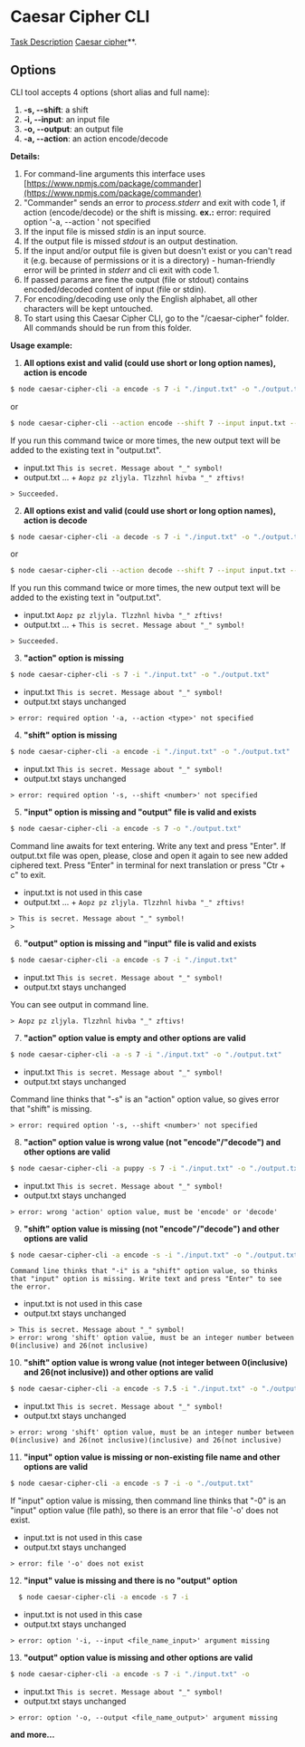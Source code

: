 # Caesar Cipher CLI

[ Task Description](https://github.com/rolling-scopes-school/nodejs-course-template/blob/master/TASKS.md#task-1-caesar-cipher-cli-tool)
[Caesar cipher](https://en.wikipedia.org/wiki/Caesar_cipher)\*\*.

## Options

CLI tool accepts 4 options (short alias and full name):

1.  **-s, --shift**: a shift
2.  **-i, --input**: an input file
3.  **-o, --output**: an output file
4.  **-a, --action**: an action encode/decode

**Details:**

1. For command-line arguments this interface uses
   [https://www.npmjs.com/package/commander](https://www.npmjs.com/package/commander)
2. "Commander" sends an error to _process.stderr_ and exit with code 1, if action (encode/decode) or the shift is missing. **ex.:** error: required option '-a, --action <type>' not specified
3. If the input file is missed _stdin_ is an input source.
4. If the output file is missed _stdout_ is an output destination.
5. If the input and/or output file is given but doesn't exist or you can't read it (e.g. because of permissions or it is a directory) - human-friendly error will be printed in _stderr_ and cli exit with code 1.
6. If passed params are fine the output (file or stdout) contains encoded/decoded content of input (file or stdin).
7. For encoding/decoding use only the English alphabet, all other characters will be kept untouched.
8. To start using this Caesar Cipher CLI, go to the "/caesar-cipher" folder. All commands should be run from this folder.

**Usage example:**

1. **All options exist and valid (could use short or long option names), action is encode**
  ```bash
  $ node caesar-cipher-cli -a encode -s 7 -i "./input.txt" -o "./output.txt"
  ```
  or
  ```bash
  $ node caesar-cipher-cli --action encode --shift 7 --input input.txt --output output.txt
  ```
  If you run this command twice or more times, the new output text will be added to the existing text in "output.txt".

  - input.txt `This is secret. Message about "_" symbol!`
  - output.txt ... + `Aopz pz zljyla. Tlzzhnl hivba "_" zftivs!`

  ```
  > Succeeded.
  ```
2. **All options exist and valid (could use short or long option names), action is decode**
  ```bash
  $ node caesar-cipher-cli -a decode -s 7 -i "./input.txt" -o "./output.txt"
  ```
  or
  ```bash
  $ node caesar-cipher-cli --action decode --shift 7 --input input.txt --output output.txt
  ```
  If you run this command twice or more times, the new output text will be added to the existing text in "output.txt".

  - input.txt `Aopz pz zljyla. Tlzzhnl hivba "_" zftivs!`
  - output.txt ... + `This is secret. Message about "_" symbol!`

  ```
  > Succeeded.
  ```
3. **"action" option is missing**
  ```bash
  $ node caesar-cipher-cli -s 7 -i "./input.txt" -o "./output.txt"
  ```

  - input.txt `This is secret. Message about "_" symbol!`
  - output.txt stays unchanged

  ```
  > error: required option '-a, --action <type>' not specified
  ```

4. **"shift" option is missing**
  ```bash
  $ node caesar-cipher-cli -a encode -i "./input.txt" -o "./output.txt"
  ```

  - input.txt `This is secret. Message about "_" symbol!`
  - output.txt stays unchanged

  ```
  > error: required option '-s, --shift <number>' not specified
  ```

5. **"input" option is missing and "output" file is valid and exists**
  ```bash
  $ node caesar-cipher-cli -a encode -s 7 -o "./output.txt"
  ```
  Command line awaits for text entering. Write any text and press "Enter". If output.txt file was open, please, close and open it again to see new added ciphered text. Press "Enter" in terminal for next translation or press "Ctr + c" to exit.

  - input.txt is not used in this case
  - output.txt ... + `Aopz pz zljyla. Tlzzhnl hivba "_" zftivs!`

  ```
  > This is secret. Message about "_" symbol!
  >
  ```

6. **"output" option is missing and "input" file is valid and exists**
  ```bash
  $ node caesar-cipher-cli -a encode -s 7 -i "./input.txt"
  ```

  - input.txt `This is secret. Message about "_" symbol!`
  - output.txt stays unchanged

  You can see output in command line.

  ```
  > Aopz pz zljyla. Tlzzhnl hivba "_" zftivs!

  ```

7. **"action" option value is empty and other options are valid**
  ```bash
  $ node caesar-cipher-cli -a -s 7 -i "./input.txt" -o "./output.txt"
  ```

  - input.txt `This is secret. Message about "_" symbol!`
  - output.txt stays unchanged

  Command line thinks that "-s" is an "action" option value, so gives error that "shift" is missing.

  ```
  > error: required option '-s, --shift <number>' not specified
  ```

8. **"action" option value is wrong value (not "encode"/"decode") and other options are valid**

  ```bash
  $ node caesar-cipher-cli -a puppy -s 7 -i "./input.txt" -o "./output.txt"
  ```
  - input.txt `This is secret. Message about "_" symbol!`
  - output.txt stays unchanged

  ```
  > error: wrong 'action' option value, must be 'encode' or 'decode'
  ```

9. **"shift" option value is missing (not "encode"/"decode") and other options are valid**
  ```bash
  $ node caesar-cipher-cli -a encode -s -i "./input.txt" -o "./output.txt"
  ```

    Command line thinks that "-i" is a "shift" option value, so thinks that "input" option is missing. Write text and press "Enter" to see the error.

  - input.txt is not used in this case
  - output.txt stays unchanged

  ```
  > This is secret. Message about "_" symbol!
  > error: wrong 'shift' option value, must be an integer number between 0(inclusive) and 26(not inclusive)
  ```

10. **"shift" option value is wrong value (not integer between 0(inclusive) and 26(not inclusive)) and other options are valid**
  ```bash
  $ node caesar-cipher-cli -a encode -s 7.5 -i "./input.txt" -o "./output.txt"
  ```
  - input.txt `This is secret. Message about "_" symbol!`
  - output.txt stays unchanged

  ```
  > error: wrong 'shift' option value, must be an integer number between 0(inclusive) and 26(not inclusive)(inclusive) and 26(not inclusive)
  ```

11. **"input" option value is missing or non-existing file name and other options are valid**
  ```bash
  $ node caesar-cipher-cli -a encode -s 7 -i -o "./output.txt"
  ```

  If "input" option value is missing, then command line thinks that "-0" is an "input" option value (file path), so there is an error that file '-o' does not exist.

  - input.txt is not used in this case
  - output.txt stays unchanged

  ```
  > error: file '-o' does not exist
  ```

12. **"input" value is missing and there is no "output" option**
  ```bash
    $ node caesar-cipher-cli -a encode -s 7 -i
  ```

  - input.txt is not used in this case
  - output.txt stays unchanged

  ```
  > error: option '-i, --input <file_name_input>' argument missing
  ```

13. **"output" option value is missing and other options are valid**
  ```bash
  $ node caesar-cipher-cli -a encode -s 7 -i "./input.txt" -o
  ```

  - input.txt `This is secret. Message about "_" symbol!`
  - output.txt stays unchanged

  ```
  > error: option '-o, --output <file_name_output>' argument missing
  ```

**and more...**